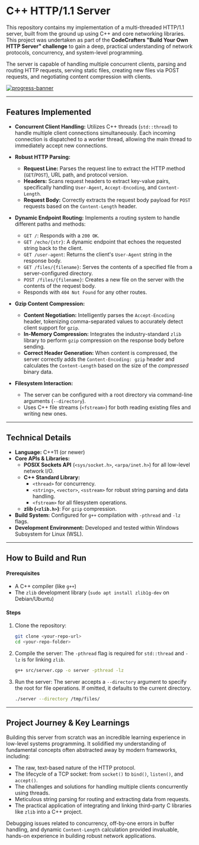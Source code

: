 # C++ HTTP/1.1 Server

This repository contains my implementation of a multi-threaded HTTP/1.1 server, built from the ground up using C++ and core networking libraries. This project was undertaken as part of the **CodeCrafters "Build Your Own HTTP Server" challenge** to gain a deep, practical understanding of network protocols, concurrency, and system-level programming.

The server is capable of handling multiple concurrent clients, parsing and routing HTTP requests, serving static files, creating new files via POST requests, and negotiating content compression with clients.

[![progress-banner](https://backend.codecrafters.io/progress/http-server/1517dbe9-b93f-42f5-bd6a-7a19913a953d)](https://app.codecrafters.io/users/sudoHasaan?r=2qF)

---

## Features Implemented

*   **Concurrent Client Handling:** Utilizes C++ threads (`std::thread`) to handle multiple client connections simultaneously. Each incoming connection is dispatched to a worker thread, allowing the main thread to immediately accept new connections.

*   **Robust HTTP Parsing:**
    *   **Request Line:** Parses the request line to extract the HTTP method (`GET`/`POST`), URL path, and protocol version.
    *   **Headers:** Scans request headers to extract key-value pairs, specifically handling `User-Agent`, `Accept-Encoding`, and `Content-Length`.
    *   **Request Body:** Correctly extracts the request body payload for `POST` requests based on the `Content-Length` header.

*   **Dynamic Endpoint Routing:** Implements a routing system to handle different paths and methods:
    *   `GET /`: Responds with a `200 OK`.
    *   `GET /echo/{str}`: A dynamic endpoint that echoes the requested string back to the client.
    *   `GET /user-agent`: Returns the client's `User-Agent` string in the response body.
    *   `GET /files/{filename}`: Serves the contents of a specified file from a server-configured directory.
    *   `POST /files/{filename}`: Creates a new file on the server with the contents of the request body.
    *   Responds with `404 Not Found` for any other routes.

*   **Gzip Content Compression:**
    *   **Content Negotiation:** Intelligently parses the `Accept-Encoding` header, tokenizing comma-separated values to accurately detect client support for `gzip`.
    *   **In-Memory Compression:** Integrates the industry-standard `zlib` library to perform `gzip` compression on the response body before sending.
    *   **Correct Header Generation:** When content is compressed, the server correctly adds the `Content-Encoding: gzip` header and calculates the `Content-Length` based on the size of the *compressed* binary data.

*   **Filesystem Interaction:**
    *   The server can be configured with a root directory via command-line arguments (`--directory`).
    *   Uses C++ file streams (`<fstream>`) for both reading existing files and writing new ones.

---

## Technical Details

*   **Language:** C++11 (or newer)
*   **Core APIs & Libraries:**
    *   **POSIX Sockets API** (`<sys/socket.h>`, `<arpa/inet.h>`) for all low-level network I/O.
    *   **C++ Standard Library:**
        *   `<thread>` for concurrency.
        *   `<string>`, `<vector>`, `<sstream>` for robust string parsing and data handling.
        *   `<fstream>` for all filesystem operations.
    *   **zlib (`<zlib.h>`)**: For `gzip` compression.
*   **Build System:** Configured for `g++` compilation with `-pthread` and `-lz` flags.
*   **Development Environment:** Developed and tested within Windows Subsystem for Linux (WSL).

---

## How to Build and Run

#### Prerequisites
*   A C++ compiler (like `g++`)
*   The `zlib` development library (`sudo apt install zlib1g-dev` on Debian/Ubuntu)

#### Steps
1.  Clone the repository:
    ```sh
    git clone <your-repo-url>
    cd <your-repo-folder>
    ```

2.  Compile the server:
    The `-pthread` flag is required for `std::thread` and `-lz` is for linking `zlib`.
    ```sh
    g++ src/server.cpp -o server -pthread -lz
    ```

3.  Run the server:
    The server accepts a `--directory` argument to specify the root for file operations. If omitted, it defaults to the current directory.
    ```sh
    ./server --directory /tmp/files/
    ```

---

## Project Journey & Key Learnings

Building this server from scratch was an incredible learning experience in low-level systems programming. It solidified my understanding of fundamental concepts often abstracted away by modern frameworks, including:
*   The raw, text-based nature of the HTTP protocol.
*   The lifecycle of a TCP socket: from `socket()` to `bind()`, `listen()`, and `accept()`.
*   The challenges and solutions for handling multiple clients concurrently using threads.
*   Meticulous string parsing for routing and extracting data from requests.
*   The practical application of integrating and linking third-party C libraries like `zlib` into a C++ project.

Debugging issues related to concurrency, off-by-one errors in buffer handling, and dynamic `Content-Length` calculation provided invaluable, hands-on experience in building robust network applications.